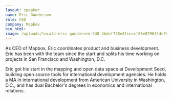 ```yaml
---
layout: speaker
name: Eric Gundersen
role: CEO
company: Mapbox
bio_html:
image: /uploads/locate-eric-gundersen-240-4bdef778e4fceccf85e87963f4c99db0.jpg
---
```


As CEO of Mapbox, Eric coordinates product and business development. Eric has been with the team since the start and splits his time working on projects in San Francisco and Washington, D.C.

Eric got his start in the mapping and open data space at Development Seed, building open source tools for international development agencies. He holds a MA in international development from American University in Washington, D.C., and has dual Bachelor's degrees in economics and international relations.